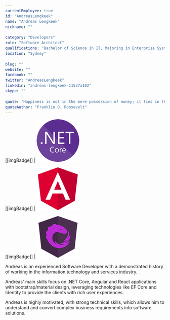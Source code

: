 ```yaml
---
currentEmployee: true
id: "AndreasLengkeek"
name: "Andreas Lengkeek"
nickname: ""

category: "Developers"
role: "Software Architect"
qualifications: "Bachelor of Science in IT, Majoring in Enterprise Systems Development"
location: "Sydney"

blog: ""
website: ""
facebook: ""
twitter: "AndreasLengkeek"
linkedin: "andreas-lengkeek-11537a102"
skype: ""

quote: "Happiness is not in the mere possession of money; it lies in the joy of achievement, in the thrill of creative effort."
quoteAuthor: "Franklin D. Roosevelt"
---
```


[[imgBadge]]
| ![dotnetcore.png](../badges/Developer-dotnet-core.png)

[[imgBadge]]
| ![angular.png](../badges/Developer-angular.png)

[[imgBadge]]
| ![ngrx.jpg](../badges/Developer-ngrx.png)

Andreas is an experienced Software Developer with a demonstrated history of working in the information technology and services industry.

Andreas' main skills focus on .NET Core, Angular and React applications with bootstrap/material design, leveraging technologies like EF Core and Identity to provide the clients with rich user experiences.

Andreas is highly motivated, with strong technical skills, which allows him to understand and convert complex business requirements into software solutions.
